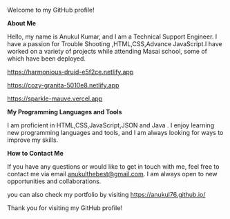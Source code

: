 Welcome to my GitHub profile!

**About Me**


Hello, my name is Anukul Kumar, and I am a Technical Support Engineer. I have a passion for Trouble Shooting ,HTML,CSS,Advance JavaScript.I have worked on a variety of projects while attending Masai school, some of which have been deployed.

https://harmonious-druid-e5f2ce.netlify.app

https://cozy-granita-5010e8.netlify.app

https://sparkle-mauve.vercel.app


**My Programming Languages and Tools**

I am proficient in HTML,CSS,JavaScript,JSON and Java . I enjoy learning new programming languages and tools, and I am always looking for ways to improve my skills.

**How to Contact Me**

If you have any questions or would like to get in touch with me, feel free to contact me via email anukulthebest@gmail.com.
I am always open to new opportunities and collaborations.

you can also check my portfolio by visiting
https://anukul76.github.io/

Thank you for visiting my GitHub profile!
